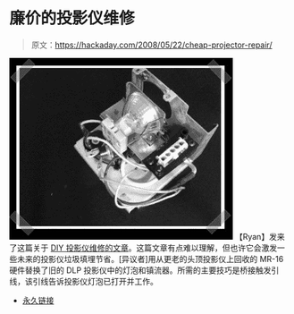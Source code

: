 # 廉价的投影仪维修

> 原文：<https://hackaday.com/2008/05/22/cheap-projector-repair/>

![](img/bad1bc81f36c2914bb0fbb180c0dc7f8.png)
【Ryan】发来了这篇关于 [DIY 投影仪维修的文章](https://web.archive.org/web/20080528105711/http://recklessphilosophers.com/2008/05/02/home-theatre-for-63--dlp-pj-retrofit-for-7-bulb-instead-of-300.aspx)。这篇文章有点难以理解，但也许它会激发一些未来的投影仪垃圾填埋节省。[异议者]用从更老的头顶投影仪上回收的 MR-16 硬件替换了旧的 DLP 投影仪中的灯泡和镇流器。所需的主要技巧是桥接触发引线，该引线告诉投影仪灯泡已打开并工作。

*   [永久链接](https://web.archive.org/web/20080528105711/http://recklessphilosophers.com/2008/05/02/home-theatre-for-63--dlp-pj-retrofit-for-7-bulb-instead-of-300.aspx)